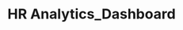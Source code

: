 # HR Analytics_Dashboard                                                                                                                                            


